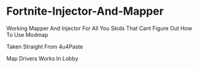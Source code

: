 # Fortnite-Injector-And-Mapper
Working Mapper And Injector For All You Skids That Cant Figure Out How To Use Modmap

Taken Straight From 4u4Paste

Map Drivers Works In Lobby
